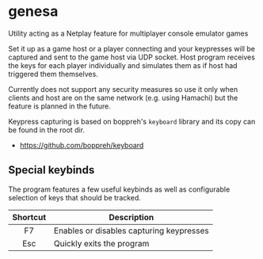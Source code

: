 # genesa

Utility acting as a Netplay feature for multiplayer console emulator games

Set it up as a game host or a player connecting and your keypresses will be captured and sent
to the game host via UDP socket. Host program receives the keys for each player individually and
simulates them as if host had triggered them themselves.

Currently does not support any security measures so use it only when clients and host are on the
same network (e.g. using Hamachi) but the feature is planned in the future.

Keypress capturing is based on boppreh's `keyboard` library and its copy can be found in the root dir.
- https://github.com/boppreh/keyboard

## Special keybinds
The program features a few useful keybinds as well as configurable selection of keys that should
be tracked.

| Shortcut | Description |
| :------: | ----------- |
| F7       | Enables or disables capturing keypresses |
| Esc      | Quickly exits the program |

